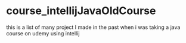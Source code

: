 # course_intellijJavaOldCourse
this is a list of many project I made in the past when i was taking a java course on udemy using intellij
